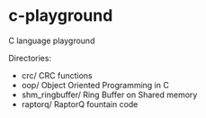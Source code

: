 # c-playground
C language playground

Directories:

 - crc/ CRC functions
 - oop/ Object Oriented Programming in C
 - shm_ringbuffer/ Ring Buffer on Shared memory
 - raptorq/ RaptorQ fountain code
 
